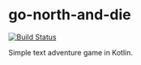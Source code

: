 # go-north-and-die

[![Build Status](https://travis-ci.org/RawToast/go-north-and-die.svg?branch=master)](https://travis-ci.org/RawToast/go-north-and-die)

Simple text adventure game in Kotlin.
